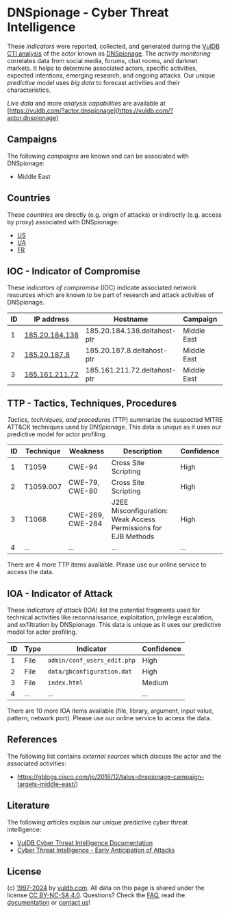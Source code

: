 # DNSpionage - Cyber Threat Intelligence

These _indicators_ were reported, collected, and generated during the [VulDB CTI analysis](https://vuldb.com/?kb.cti) of the actor known as [DNSpionage](https://vuldb.com/?actor.dnspionage). The _activity monitoring_ correlates data from social media, forums, chat rooms, and darknet markets. It helps to determine associated actors, specific activities, expected intentions, emerging research, and ongoing attacks. Our unique _predictive model_ uses _big data_ to forecast activities and their characteristics.

_Live data_ and more _analysis capabilities_ are available at [https://vuldb.com/?actor.dnspionage](https://vuldb.com/?actor.dnspionage)

## Campaigns

The following _campaigns_ are known and can be associated with DNSpionage:

* Middle East

## Countries

These _countries_ are directly (e.g. origin of attacks) or indirectly (e.g. access by proxy) associated with DNSpionage:

* [US](https://vuldb.com/?country.us)
* [UA](https://vuldb.com/?country.ua)
* [FR](https://vuldb.com/?country.fr)

## IOC - Indicator of Compromise

These _indicators of compromise_ (IOC) indicate associated network resources which are known to be part of research and attack activities of DNSpionage.

ID | IP address | Hostname | Campaign | Confidence
-- | ---------- | -------- | -------- | ----------
1 | [185.20.184.138](https://vuldb.com/?ip.185.20.184.138) | 185.20.184.138.deltahost-ptr | Middle East | High
2 | [185.20.187.8](https://vuldb.com/?ip.185.20.187.8) | 185.20.187.8.deltahost-ptr | Middle East | High
3 | [185.161.211.72](https://vuldb.com/?ip.185.161.211.72) | 185.161.211.72.deltahost-ptr | Middle East | High

## TTP - Tactics, Techniques, Procedures

_Tactics, techniques, and procedures_ (TTP) summarize the suspected MITRE ATT&CK techniques used by _DNSpionage_. This data is unique as it uses our predictive model for actor profiling.

ID | Technique | Weakness | Description | Confidence
-- | --------- | -------- | ----------- | ----------
1 | T1059 | CWE-94 | Cross Site Scripting | High
2 | T1059.007 | CWE-79, CWE-80 | Cross Site Scripting | High
3 | T1068 | CWE-269, CWE-284 | J2EE Misconfiguration: Weak Access Permissions for EJB Methods | High
4 | ... | ... | ... | ...

There are 4 more TTP items available. Please use our online service to access the data.

## IOA - Indicator of Attack

These _indicators of attack_ (IOA) list the potential fragments used for technical activities like reconnaissance, exploitation, privilege escalation, and exfiltration by DNSpionage. This data is unique as it uses our predictive model for actor profiling.

ID | Type | Indicator | Confidence
-- | ---- | --------- | ----------
1 | File | `admin/conf_users_edit.php` | High
2 | File | `data/gbconfiguration.dat` | High
3 | File | `index.html` | Medium
4 | ... | ... | ...

There are 10 more IOA items available (file, library, argument, input value, pattern, network port). Please use our online service to access the data.

## References

The following list contains _external sources_ which discuss the actor and the associated activities:

* https://gblogs.cisco.com/jp/2018/12/talos-dnspionage-campaign-targets-middle-east/)

## Literature

The following _articles_ explain our unique predictive cyber threat intelligence:

* [VulDB Cyber Threat Intelligence Documentation](https://vuldb.com/?kb.cti)
* [Cyber Threat Intelligence - Early Anticipation of Attacks](https://www.scip.ch/en/?labs.20201022)

## License

(c) [1997-2024](https://vuldb.com/?kb.changelog) by [vuldb.com](https://vuldb.com/?kb.about). All data on this page is shared under the license [CC BY-NC-SA 4.0](https://creativecommons.org/licenses/by-nc-sa/4.0/). Questions? Check the [FAQ](https://vuldb.com/?kb.faq), read the [documentation](https://vuldb.com/?kb) or [contact us](https://vuldb.com/?contact)!
